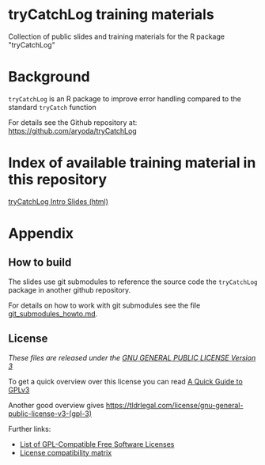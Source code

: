 # tryCatchLog training materials

Collection of public slides and training materials for the R package "tryCatchLog"



# Background

`tryCatchLog` is an R package to improve error handling compared to the standard `tryCatch` function

For details see the Github repository at: https://github.com/aryoda/tryCatchLog



# Index of available training material in this repository

[tryCatchLog Intro Slides (html)](tryCatchLog-intro-slides.html)



# Appendix

## How to build

The slides use git submodules to reference the source code the `tryCatchLog` package
in another github repository.

For details on how to work with git submodules see the file [git_submodules_howto.md](git_submodules_howto.md).



## License

*These files are released under the [GNU GENERAL PUBLIC LICENSE Version 3](LICENSE)*

To get a quick overview over this license you can read [A Quick Guide to GPLv3](https://www.gnu.org/licenses/quick-guide-gplv3.html)

Another good overview gives https://tldrlegal.com/license/gnu-general-public-license-v3-(gpl-3)

Further links:

  * [List of GPL-Compatible Free Software Licenses](https://www.gnu.org/licenses/license-list.html#GPLCompatibleLicenses)
  * [License compatibility matrix](https://www.gnu.org/licenses/gpl-faq.html#AllCompatibility)
  
  
